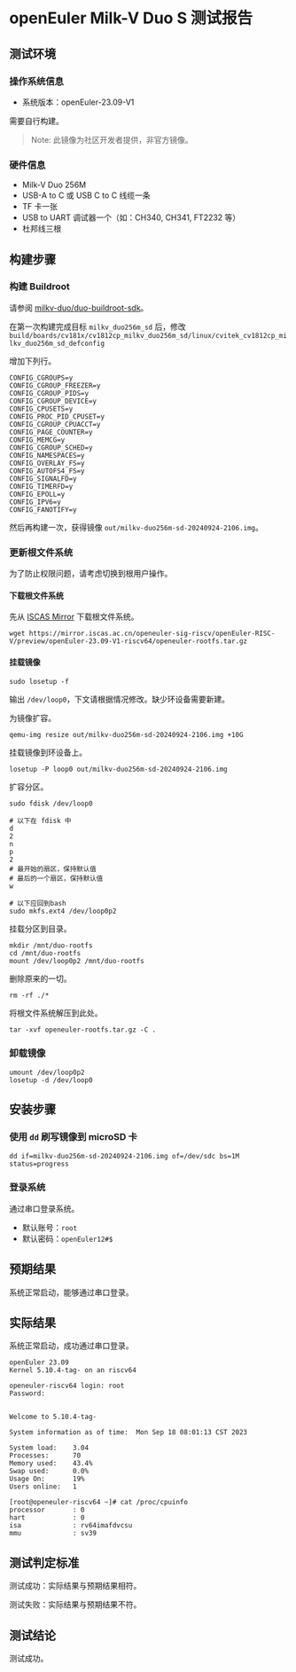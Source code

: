 # openEuler Milk-V Duo S 测试报告

## 测试环境

### 操作系统信息

- 系统版本：openEuler-23.09-V1

需要自行构建。

> Note: 此镜像为社区开发者提供，非官方镜像。

### 硬件信息

- Milk-V Duo 256M
- USB-A to C 或 USB C to C 线缆一条
- TF 卡一张
- USB to UART 调试器一个（如：CH340, CH341, FT2232 等）
- 杜邦线三根

## 构建步骤

### 构建 Buildroot

请参阅 [milkv-duo/duo-buildroot-sdk](https://github.com/milkv-duo/duo-buildroot-sdk)。

在第一次构建完成目标 `milkv_duo256m_sd` 后，修改 `build/boards/cv181x/cv1812cp_milkv_duo256m_sd/linux/cvitek_cv1812cp_milkv_duo256m_sd_defconfig`

增加下列行。

```
CONFIG_CGROUPS=y
CONFIG_CGROUP_FREEZER=y
CONFIG_CGROUP_PIDS=y
CONFIG_CGROUP_DEVICE=y
CONFIG_CPUSETS=y
CONFIG_PROC_PID_CPUSET=y
CONFIG_CGROUP_CPUACCT=y
CONFIG_PAGE_COUNTER=y
CONFIG_MEMCG=y
CONFIG_CGROUP_SCHED=y
CONFIG_NAMESPACES=y
CONFIG_OVERLAY_FS=y
CONFIG_AUTOFS4_FS=y
CONFIG_SIGNALFD=y
CONFIG_TIMERFD=y
CONFIG_EPOLL=y
CONFIG_IPV6=y
CONFIG_FANOTIFY=y
```

然后再构建一次，获得镜像 `out/milkv-duo256m-sd-20240924-2106.img`。

### 更新根文件系统

为了防止权限问题，请考虑切换到根用户操作。

#### 下载根文件系统

先从 [ISCAS Mirror](https://mirror.iscas.ac.cn/openeuler-sig-riscv/openEuler-RISC-V/preview/openEuler-23.09-V1-riscv64/) 下载根文件系统。

```
wget https://mirror.iscas.ac.cn/openeuler-sig-riscv/openEuler-RISC-V/preview/openEuler-23.09-V1-riscv64/openeuler-rootfs.tar.gz
```

#### 挂载镜像

```
sudo losetup -f
```

输出 `/dev/loop0`，下文请根据情况修改。缺少环设备需要新建。

为镜像扩容。

```
qemu-img resize out/milkv-duo256m-sd-20240924-2106.img +10G
```

挂载镜像到环设备上。

```
losetup -P loop0 out/milkv-duo256m-sd-20240924-2106.img
```

扩容分区。

```
sudo fdisk /dev/loop0

# 以下在 fdisk 中
d
2
n
p
2
# 最开始的扇区，保持默认值
# 最后的一个扇区，保持默认值
w

# 以下应回到bash
sudo mkfs.ext4 /dev/loop0p2
```

挂载分区到目录。

```
mkdir /mnt/duo-rootfs
cd /mnt/duo-rootfs
mount /dev/loop0p2 /mnt/duo-rootfs
```

删除原来的一切。

```
rm -rf ./*
```

将根文件系统解压到此处。

```
tar -xvf openeuler-rootfs.tar.gz -C .
```

### 卸载镜像

```
umount /dev/loop0p2
losetup -d /dev/loop0
```

## 安装步骤

### 使用 `dd` 刷写镜像到 microSD 卡

```shell
dd if=milkv-duo256m-sd-20240924-2106.img of=/dev/sdc bs=1M status=progress
```

### 登录系统

通过串口登录系统。

- 默认账号：`root`
- 默认密码：`openEuler12#$`

## 预期结果

系统正常启动，能够通过串口登录。

## 实际结果

系统正常启动，成功通过串口登录。

```
openEuler 23.09
Kernel 5.10.4-tag- on an riscv64

openeuler-riscv64 login: root
Password: 


Welcome to 5.10.4-tag-

System information as of time:  Mon Sep 18 08:01:13 CST 2023

System load:    3.04
Processes:      70
Memory used:    43.4%
Swap used:      0.0%
Usage On:       19%
Users online:   1

[root@openeuler-riscv64 ~]# cat /proc/cpuinfo 
processor       : 0
hart            : 0
isa             : rv64imafdvcsu
mmu             : sv39
```

## 测试判定标准

测试成功：实际结果与预期结果相符。

测试失败：实际结果与预期结果不符。

## 测试结论

测试成功。